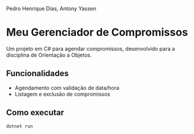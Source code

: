 Pedro Henrique Dias, Antony Yassen
# Meu Gerenciador de Compromissos

Um projeto em C# para agendar compromissos, desenvolvido para a disciplina de Orientação a Objetos.

## Funcionalidades
- Agendamento com validação de data/hora
- Listagem e exclusão de compromissos

## Como executar
```bash
dotnet run
